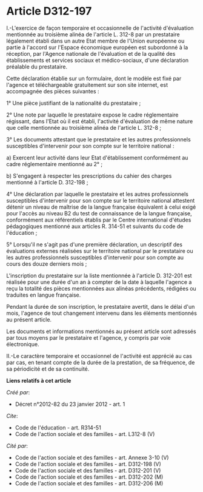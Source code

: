 # Article D312-197

I.-L'exercice de façon temporaire et occasionnelle de l'activité d'évaluation mentionnée au troisième alinéa de l'article L.
312-8 par un prestataire légalement établi dans un autre Etat membre de l'Union européenne ou partie à l'accord sur l'Espace
économique européen est subordonné à la réception, par l'Agence nationale de l'évaluation et de la qualité des établissements
et services sociaux et médico-sociaux, d'une déclaration préalable du prestataire. 

Cette déclaration établie sur un formulaire, dont le modèle est fixé par l'agence et téléchargeable gratuitement sur son site
internet, est accompagnée des pièces suivantes : 

1° Une pièce justifiant de la nationalité du prestataire ; 

2° Une note par laquelle le prestataire expose le cadre réglementaire régissant, dans l'Etat où il est établi, l'activité
d'évaluation de même nature que celle mentionnée au troisième alinéa de l'article L. 312-8 ; 

3° Les documents attestant que le prestataire et les autres professionnels susceptibles d'intervenir pour son compte sur le
territoire national : 

a) Exercent leur activité dans leur Etat d'établissement conformément au cadre réglementaire mentionné au 2° ; 

b) S'engagent à respecter les prescriptions du cahier des charges mentionné à l'article D. 312-198 ; 

4° Une déclaration par laquelle le prestataire et les autres professionnels susceptibles d'intervenir pour son compte sur le
territoire national attestent détenir un niveau de maîtrise de la langue française équivalent à celui exigé pour l'accès au
niveau B2 du test de connaissance de la langue française, conformément aux référentiels établis par le Centre international
d'études pédagogiques mentionné aux articles R. 314-51 et suivants du code de l'éducation ; 

5° Lorsqu'il ne s'agit pas d'une première déclaration, un descriptif des évaluations externes réalisées sur le territoire
national par le prestataire ou les autres professionnels susceptibles d'intervenir pour son compte au cours des douze
derniers mois ; 

L'inscription du prestataire sur la liste mentionnée à l'article D. 312-201 est réalisée pour une durée d'un an à compter de
la date à laquelle l'agence a reçu la totalité des pièces mentionnées aux alinéas précédents, rédigées ou traduites en langue
française. 

Pendant la durée de son inscription, le prestataire avertit, dans le délai d'un mois, l'agence de tout changement intervenu
dans les éléments mentionnés au présent article. 

Les documents et informations mentionnés au présent article sont adressés par tous moyens par le prestataire et l'agence, y
compris par voie électronique. 

II.-Le caractère temporaire et occasionnel de l'activité est apprécié au cas par cas, en tenant compte de la durée de la
prestation, de sa fréquence, de sa périodicité et de sa continuité.

**Liens relatifs à cet article**

_Créé par_:

  - Décret n°2012-82 du 23 janvier 2012 - art. 1

_Cite_:

  - Code de l'éducation - art. R314-51
  - Code de l'action sociale et des familles - art. L312-8 (V)

_Cité par_:

  - Code de l'action sociale et des familles - art. Annexe 3-10 (V)
  - Code de l'action sociale et des familles - art. D312-198 (V)
  - Code de l'action sociale et des familles - art. D312-201 (V)
  - Code de l'action sociale et des familles - art. D312-202 (M)
  - Code de l'action sociale et des familles - art. D312-206 (M)
